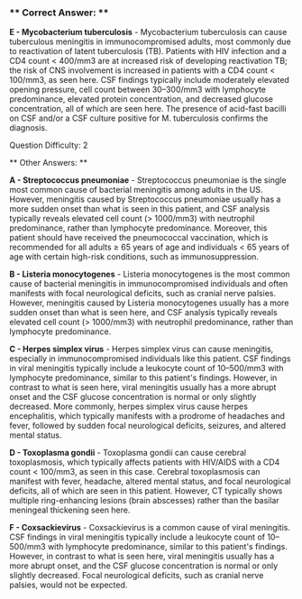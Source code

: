 ### ** Correct Answer: **

**E - Mycobacterium tuberculosis** - Mycobacterium tuberculosis can cause tuberculous meningitis in immunocompromised adults, most commonly due to reactivation of latent tuberculosis (TB). Patients with HIV infection and a CD4 count < 400/mm3 are at increased risk of developing reactivation TB; the risk of CNS involvement is increased in patients with a CD4 count < 100/mm3, as seen here. CSF findings typically include moderately elevated opening pressure, cell count between 30–300/mm3 with lymphocyte predominance, elevated protein concentration, and decreased glucose concentration, all of which are seen here. The presence of acid-fast bacilli on CSF and/or a CSF culture positive for M. tuberculosis confirms the diagnosis.

Question Difficulty: 2

** Other Answers: **

**A - Streptococcus pneumoniae** - Streptococcus pneumoniae is the single most common cause of bacterial meningitis among adults in the US. However, meningitis caused by Streptococcus pneumoniae usually has a more sudden onset than what is seen in this patient, and CSF analysis typically reveals elevated cell count (> 1000/mm3) with neutrophil predominance, rather than lymphocyte predominance. Moreover, this patient should have received the pneumococcal vaccination, which is recommended for all adults ≥ 65 years of age and individuals < 65 years of age with certain high-risk conditions, such as immunosuppression.

**B - Listeria monocytogenes** - Listeria monocytogenes is the most common cause of bacterial meningitis in immunocompromised individuals and often manifests with focal neurological deficits, such as cranial nerve palsies. However, meningitis caused by Listeria monocytogenes usually has a more sudden onset than what is seen here, and CSF analysis typically reveals elevated cell count (> 1000/mm3) with neutrophil predominance, rather than lymphocyte predominance.

**C - Herpes simplex virus** - Herpes simplex virus can cause meningitis, especially in immunocompromised individuals like this patient. CSF findings in viral meningitis typically include a leukocyte count of 10–500/mm3 with lymphocyte predominance, similar to this patient's findings. However, in contrast to what is seen here, viral meningitis usually has a more abrupt onset and the CSF glucose concentration is normal or only slightly decreased. More commonly, herpes simplex virus cause herpes encephalitis, which typically manifests with a prodrome of headaches and fever, followed by sudden focal neurological deficits, seizures, and altered mental status.

**D - Toxoplasma gondii** - Toxoplasma gondii can cause cerebral toxoplasmosis, which typically affects patients with HIV/AIDS with a CD4 count < 100/mm3, as seen in this case. Cerebral toxoplasmosis can manifest with fever, headache, altered mental status, and focal neurological deficits, all of which are seen in this patient. However, CT typically shows multiple ring-enhancing lesions (brain abscesses) rather than the basilar meningeal thickening seen here.

**F - Coxsackievirus** - Coxsackievirus is a common cause of viral meningitis. CSF findings in viral meningitis typically include a leukocyte count of 10–500/mm3 with lymphocyte predominance, similar to this patient's findings. However, in contrast to what is seen here, viral meningitis usually has a more abrupt onset, and the CSF glucose concentration is normal or only slightly decreased. Focal neurological deficits, such as cranial nerve palsies, would not be expected.

